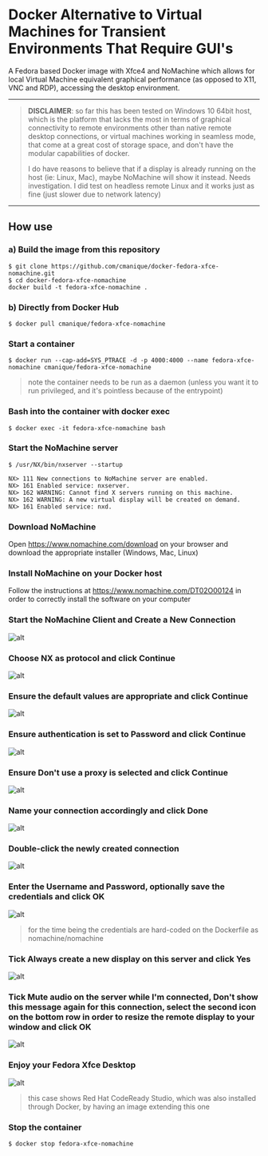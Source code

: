 # Docker Alternative to Virtual Machines for Transient Environments That Require GUI's

A Fedora based Docker image with Xfce4 and NoMachine which allows for local Virtual Machine equivalent graphical performance (as opposed to X11, VNC and RDP), accessing the desktop environment.

----------
> **DISCLAIMER**: so far this has been tested on Windows 10 64bit host, which is the platform that lacks the most in terms of graphical connectivity to remote environments other than native remote desktop connections, or virtual machines working in seamless mode, that come at a great cost of storage space, and don't have the modular capabilities of docker.
> 
> I do have reasons to believe that if a display is already running on the host (ie: Linux, Mac), maybe NoMachine will show it instead. Needs investigation. I did test on headless remote Linux and it works just as fine (just slower due to network latency)
----------

## How use

### a) Build the image from this repository

```
$ git clone https://github.com/cmanique/docker-fedora-xfce-nomachine.git
$ cd docker-fedora-xfce-nomachine
docker build -t fedora-xfce-nomachine .
```   

### b) Directly from Docker Hub

```
$ docker pull cmanique/fedora-xfce-nomachine
```

### Start a container

```
$ docker run --cap-add=SYS_PTRACE -d -p 4000:4000 --name fedora-xfce-nomachine cmanique/fedora-xfce-nomachine
```

> note the container needs to be run as a daemon (unless you want it to run privileged, and it's pointless because of the entrypoint)

### Bash into the container with docker exec

```
$ docker exec -it fedora-xfce-nomachine bash
```

### Start the NoMachine server

```
$ /usr/NX/bin/nxserver --startup

NX> 111 New connections to NoMachine server are enabled.
NX> 161 Enabled service: nxserver.
NX> 162 WARNING: Cannot find X servers running on this machine.
NX> 162 WARNING: A new virtual display will be created on demand.
NX> 161 Enabled service: nxd.
```

### Download NoMachine

Open https://www.nomachine.com/download on your browser and download the appropriate installer (Windows, Mac, Linux)

### Install NoMachine on your Docker **host**

Follow the instructions at https://www.nomachine.com/DT02O00124 in order to correctly install the software on your computer

### Start the NoMachine Client and Create a New Connection

![alt](../media/readme-001-nomachine-new.jpg?raw=true)

### Choose **NX** as protocol and click **Continue**

![alt](../media/readme-002-nomachine-protocol.jpg?raw=true)

### Ensure the default values are appropriate and click **Continue**

![alt](../media/readme-003-nomachine-host.jpg?raw=true)

### Ensure authentication is set to **Password** and click **Continue**
![alt](../media/readme-004-nomachine-authentication.jpg?raw=true)

### Ensure **Don't use a proxy** is selected and click **Continue**
![alt](../media/readme-005-nomachine-proxy.jpg?raw=true)

### Name your connection accordingly and click **Done**
![alt](../media/readme-006-nomachine-saveas.jpg?raw=true)

### **Double-click** the newly created connection
![alt](../media/readme-007-nomachine-connect.jpg?raw=true)

### Enter the **Username** and **Password**, optionally save the credentials and click **OK**
![alt](../media/readme-008-nomachine-unp.jpg?raw=true)

> for the time being the credentials are hard-coded on the Dockerfile as nomachine/nomachine

### Tick **Always create a new display on this server** and click **Yes**
![alt](../media/readme-009-nomachine-createdisplay.jpg?raw=true)

### Tick **Mute audio on the server while I'm connected**, **Don't show this message again for this connection**, select the second icon on the bottom row in order to resize the remote display to your window and click **OK**
![alt](../media/readme-010-nomachine-audio.jpg?raw=true)

### Enjoy your Fedora Xfce Desktop
![alt](../media/readme-011-nomachine-fullscreen.jpg?raw=true)

> this case shows Red Hat CodeReady Studio, which was also installed through Docker, by having an image extending this one

### Stop the container

```
$ docker stop fedora-xfce-nomachine
```